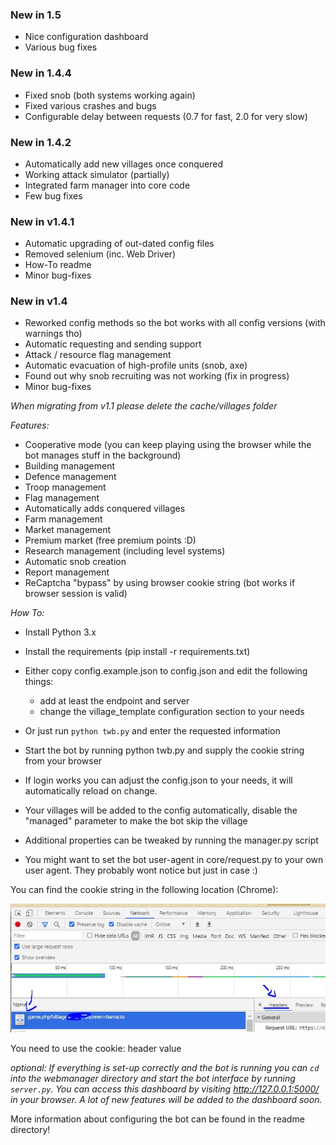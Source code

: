 ### New in 1.5
- Nice configuration dashboard
- Various bug fixes

### New in 1.4.4
- Fixed snob (both systems working again)
- Fixed various crashes and bugs
- Configurable delay between requests (0.7 for fast, 2.0 for very slow)

### New in 1.4.2
- Automatically add new villages once conquered
- Working attack simulator (partially)
- Integrated farm manager into core code
- Few bug fixes

### New in v1.4.1
- Automatic upgrading of out-dated config files
- Removed selenium (inc. Web Driver)
- How-To readme
- Minor bug-fixes

### New in v1.4
- Reworked config methods so the bot works with all config versions (with warnings tho)
- Automatic requesting and sending support
- Attack / resource flag management
- Automatic evacuation of high-profile units (snob, axe)
- Found out why snob recruiting was not working (fix in progress)
- Minor bug-fixes

_When migrating from v1.1 please delete the cache/villages folder_

*Features:*
- Cooperative mode (you can keep playing using the browser while the bot manages stuff in the background)
- Building management
- Defence management
- Troop management
- Flag management
- Automatically adds conquered villages
- Farm management
- Market management
- Premium market (free premium points :D)
- Research management (including level systems)
- Automatic snob creation
- Report management
- ReCaptcha "bypass" by using browser cookie string (bot works if browser session is valid)

*How To:*
- Install Python 3.x
- Install the requirements (pip install -r requirements.txt)
- Either copy config.example.json to config.json and edit the following things:
	- add at least the endpoint and server
	- change the village_template configuration section to your needs
- Or just run `python twb.py` and enter the requested information


- Start the bot by running python twb.py and supply the cookie string from your browser
- If login works you can adjust the config.json to your needs, it will automatically reload on change.
- Your villages will be added to the config automatically, disable the "managed" parameter to make the bot skip the village
- Additional properties can be tweaked by running the manager.py script
- You might want to set the bot user-agent in core/request.py to your own user agent. They probably wont notice but just in case :)

You can find the cookie string in the following location (Chrome):

![Screenshot](readme/network.JPG)

You need to use the cookie: header value

*optional: If everything is set-up correctly and the bot is running you can `cd` into the webmanager directory and start the bot interface by running `server.py`. You can access this dashboard by visiting http://127.0.0.1:5000/ in your browser.
A lot of new features will be added to the dashboard soon.*

More information about configuring the bot can be found in the readme directory!


